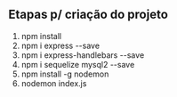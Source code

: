 ## Etapas p/ criação do projeto
1. npm install
2. npm i express --save
3. npm i express-handlebars --save
4. npm i sequelize mysql2 --save
5. npm install -g nodemon
6. nodemon index.js
